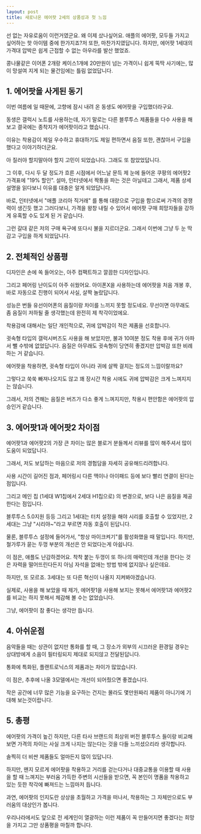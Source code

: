 ```yaml
---
layout: post
title: 새로나온 에어팟 2세의 상품성과 첫 느낌
---
```


선 없는 자유로움이 이런거였군요. 왜 이제 샀나싶어요. 애플의 에어팟, 모두들 가지고 싶어하는 핫 아이템 중에 한가지죠?저 또한, 마찬가지였답니다. 하지만, 에어팟 1세대의 가격대 압박은 쉽게 근접할 수 없는 아우라를 발산 했었죠.

콩나물같은 이어폰 2개랑 케이스1개에 20만원이 넘는 가격이니 쉽게 뚝딱 사기에는, 많이 망설여 지게 되는 물건임에는 틀림 없었답니다.



<h2>1. 에어팟을 사게된 동기</h2>
이번 여름에 일 때문에, 고향에 잠시 내려 온 동생도 에어팟을 구입했더라구요.

동생은 갤럭시 노트를 사용하는데, 자기 말로는 다른 블루투스 제품들을 다수 사용을 해보고 결국에는 종착지가 에어팟이라고 했습니다.

이유는 착용감이 제일 우수하고 휴대하기도 제일 편하면서 음질 또한, 괜찮아서 구입을 했다고 이야기하더군요.

아 질러야 할지말아야 할지 고민이 되었습니다. 그래도 또 참았었답니다.

그 이후, 다시 두 달 정도가 흐른 시점에서 어느날 문득 제 눈에 들어온 쿠팡의 에어팟2 가격표에 "19% 할인". 설마, 인터넷에서 짝퉁을 파는 것은 아닐테고 그래서, 제품 상세설명을 읽다보니 이유를 대충은 알게 되었답니다.

바로, 인터넷에서 "애플 코리아 직거래" 를 통해 대량으로 구입을 함으로써 가격의 경쟁력이 생긴듯 했고 그러다보니, 가격을 왕창 내릴 수 있어서 에어팟 구매 희망자들을 강하게 유혹할 수도 있게 된 거 같습니다.

그런 갈대 같은 저의 구매 욕구에 또다시 불을 지르더군요. 그래서 이번에 그냥 두 눈 딱 감고 구입을 하게 되었답니다.



<h2>2. 전체적인 상품평</h2>
디자인은 손에 쏙 들어오는, 아주 컴팩트하고 깔끔한 디자인입니다.

그리고 페어링 난이도이 아주 쉬웠어요. 아이폰X을 사용하는데 에어팟을 처음 개봉 후, 바로 자동으로 진행이 되어서 사실, 살짝 놀랐답니다.

성능은 번들 유선이어폰의 음질이랑 차이를 느끼지 못할 정도네요.
무선이면 아무래도 좀 음질이 저하될 줄 생각했는데 완전히 제 착각이었에요.

착용감에 대해서는 일단 개인적으로, 귀에 압박감이 적은 제품을 선호합니다.

귓속형 타입의 갤럭시버즈도 사용을 해 보았지만, 불과 10여분 정도 착용 후에 귀가 아파서 뺄 수밖에 없었답니다.
음질은 아무래도 귓속형이 당연히 좋겠지만 압박감 또한 비례하는 거 같습니다.

에어팟을 착용하면, 귓속형 타입이 아니라 귀에 살짝 걸치는 정도의 느낌이랄까요?

그렇다고 쑥쑥 빠져나오지도 않고 꽤 장시간 착용 시에도 귀에 압박감은 크게 느껴지지는 않습니다.

그래서, 저의 견해는 음질은 버즈가 다소 좋게 느껴지지만, 착용시 편안함은 에어팟의 압승인거 같습니다.



<h2>3. 에어팟1과 에어팟2 차이점</h2>
에어팟1과 에어팟2의 가장 큰 차이는 많은 블로거 분들께서 리뷰를 많이 해주셔서 많이 도움이 되었답니다. 

그래서, 저도 보답하는 마음으로 저의 경험담을 자세히 공유해드리려합니다.

사용 시간이 길어진 점과, 페어링시 다른 맥이나 아이패드 등에 보다 빨리 연결이 된다는 점입니다.

그리고 메인 칩 (1세대 W1칩에서 2세대 H1칩으로) 의 변경으로, 보다 나은 음질을 제공한다는 점입니다.

블루투스 5.0지원 등등 그리고 1세대는 터치 설정을 해야 시리를 호출할 수 있었지만, 2세대는 그냥 "시리야~"라고 부르면 자동 호출이 된답니다.

물론, 블루투스 설정에 들어가서, "항상 마이크켜기"를 활성화했을 때 말입니다. 하지만, 철가루가 묻는 두껑 부분의 개선은 안 되었다는게 아쉽니다.

이 점은, 애플도 난감하겠어요. 착착 붙는 두껑이 또 하나의 매력인데 개선을 한다는 것은 자력을 떨어뜨린다든지 아님 자석을 없애는 방법 밖에 없지않나 싶은데요.

하지만, 또 모르죠. 3세대는 또 다른 혁신이 나올지 지켜봐야겠습니다.

실제로, 사용을 해 보았을 때 제가, 에어팟1을 사용해 보지는 못해서 에어팟1과 에어팟2를 비교는 하지 못해서 체감해 볼 수는 없었습니다.

그냥, 에어팟이 참 좋다는 생각만 듭니다.



<h2>4. 아쉬운점</h2>
음악들을 때는 상관이 없지만 통화를 할 때, 그 장소가 외부의 시끄러운 환경일 경우는 상대방에게 소음이 필터링되지 제대로 되지않고 전달된답니다.

통화에 특화된, 플랜트로닉스의 제품과는 차이가 많았습니다.

이 점은, 추후에 나올 3모델에서는 개선이 되어줬으면 좋겠습니다.

작은 공간에 너무 많은 기능을 요구하는 건지는 몰라도 몇만원짜리 제품이 아니기에 기대해 보는것이랍니다.



<h2>5. 총평</h2>
에어팟의 가격이 높긴 하지만, 다른 타사 브랜드의 최상위 버전 블루투스 들이랑 비교해 보면 가격의 차이는 사실 크게 나지는 않는다는 것을 다들 느끼셨으리라 생각합니다.

솔찍히 더 비싼 제품들도 얼마든지 많이 있답니다. 

하지만, 왠지 모르게 에어팟을 착용하고 거리를 걷는다거나 대중교통을 이용할 때 사용을 할 때 느껴지는 부러움 가득한 주변의 시선들을 받으면, 꼭 본인이 명품을 착용하고 있는 듯한 착각에 빠져드는 느낌마저 듭니다.

과연, 에어팟의 인지도란 상상을 초월하고 가격을 떠나서, 착용하는 그 자체만으로도 부러움의 대상인가 봅니다.

우리나라에서도 앞으로 전 세계인이 열광하는 이런 제품이 꼭 만들어지면 좋겠다는 희망을 가지고 그만 상품평을 마칠까 합니다.